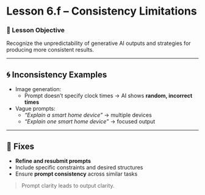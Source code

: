 # Lesson 6.f – Consistency Limitations

### 🎯 Lesson Objective
Recognize the unpredictability of generative AI outputs and strategies for producing more consistent results.

---

## 🌀 Inconsistency Examples

- Image generation:
  - Prompt doesn’t specify clock times → AI shows **random, incorrect times**
- Vague prompts:
  - _“Explain a smart home device”_ → multiple devices
  - _“Explain one smart home device”_ → focused output

---

## 🔧 Fixes

- **Refine and resubmit prompts**
- Include specific constraints and desired structures
- Ensure **prompt consistency** across similar tasks

> Prompt clarity leads to output clarity.
